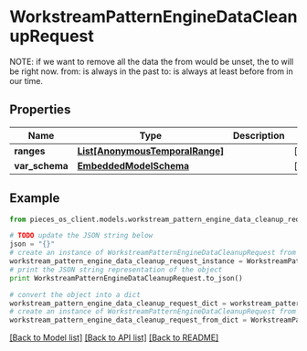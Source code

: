 # WorkstreamPatternEngineDataCleanupRequest

NOTE: if we want to remove all the data the from would be unset, the to will be right now.  from: is always in the past to: is always at least before from in our time.

## Properties
Name | Type | Description | Notes
------------ | ------------- | ------------- | -------------
**ranges** | [**List[AnonymousTemporalRange]**](AnonymousTemporalRange.md) |  | [optional] 
**var_schema** | [**EmbeddedModelSchema**](EmbeddedModelSchema.md) |  | [optional] 

## Example

```python
from pieces_os_client.models.workstream_pattern_engine_data_cleanup_request import WorkstreamPatternEngineDataCleanupRequest

# TODO update the JSON string below
json = "{}"
# create an instance of WorkstreamPatternEngineDataCleanupRequest from a JSON string
workstream_pattern_engine_data_cleanup_request_instance = WorkstreamPatternEngineDataCleanupRequest.from_json(json)
# print the JSON string representation of the object
print WorkstreamPatternEngineDataCleanupRequest.to_json()

# convert the object into a dict
workstream_pattern_engine_data_cleanup_request_dict = workstream_pattern_engine_data_cleanup_request_instance.to_dict()
# create an instance of WorkstreamPatternEngineDataCleanupRequest from a dict
workstream_pattern_engine_data_cleanup_request_from_dict = WorkstreamPatternEngineDataCleanupRequest.from_dict(workstream_pattern_engine_data_cleanup_request_dict)
```
[[Back to Model list]](../README.md#documentation-for-models) [[Back to API list]](../README.md#documentation-for-api-endpoints) [[Back to README]](../README.md)


